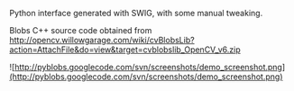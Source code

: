 Python interface generated with SWIG, with some manual tweaking.

Blobs C++ source code obtained from
http://opencv.willowgarage.com/wiki/cvBlobsLib?action=AttachFile&do=view&target=cvblobslib_OpenCV_v6.zip

![http://pyblobs.googlecode.com/svn/screenshots/demo_screenshot.png](http://pyblobs.googlecode.com/svn/screenshots/demo_screenshot.png)